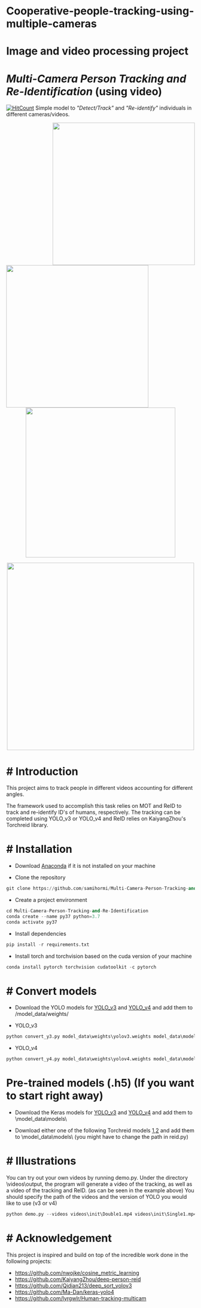# Cooperative-people-tracking-using-multiple-cameras

<h1> Image and video processing project </h1>

# _Multi-Camera Person Tracking and Re-Identification_ (using video)
[![HitCount](http://hits.dwyl.com/samihormi/https://githubcom/samihormi/Multi-Camera-Person-Tracking-and-Re-Identification.svg)](http://hits.dwyl.com/samihormi/https://githubcom/samihormi/Multi-Camera-Person-Tracking-and-Re-Identification)
Simple model to _"Detect/Track"_ and _"Re-identify"_ individuals in different cameras/videos.

<img align="right" img src="assets/2.gif" width="380" />  <img align="left" img src="assets/1.gif" width="380" />
<p align="center">
  <img src="assets/arrow.png" width="400"/>
</p>
<p align="center">
  <img src="assets/3.gif" width="500"/>
</p>


# # Introduction
This project aims to track people in different videos accounting for different angles.


The framework used to accomplish this task relies on MOT and ReID to track and re-identify ID's of humans, respectively.
The tracking can be completed using YOLO_v3 or YOLO_v4 and ReID relies on KaiyangZhou's Torchreid library.

# # Installation
 - Download [Anaconda](https://www.anaconda.com/products/individual) if it is not installed on your machine

 - Clone the repository
```python
git clone https://github.com/samihormi/Multi-Camera-Person-Tracking-and-Re-Identification
```
- Create a project environment
```python
cd Multi-Camera-Person-Tracking-and-Re-Identification
conda create --name py37 python=3.7
conda activate py37
```
- Install dependencies
```python
pip install -r requirements.txt
```
- Install torch and torchvision based on the cuda version of your machine
```python
conda install pytorch torchvision cudatoolkit -c pytorch
```
# # Convert models
- Download the YOLO models for [YOLO_v3](https://drive.google.com/file/d/18fmQMegNsAzPte7tJeCxwf1iE8JUTQhQ/view?usp=sharing) and [YOLO_v4](https://drive.google.com/file/d/1w9furPagm3KytRW2uNooLcBoiYWDwbop/view?usp=sharing) and add them to /model_data/weights/
* YOLO_v3
```python
python convert_y3.py model_data\weights\yolov3.weights model_data\models\yolov3.h5
```
* YOLO_v4
```python
python convert_y4.py model_data\weights\yolov4.weights model_data\models\yolov4.h5
```

# Pre-trained models (.h5) (If you want to start right away)
- Download the Keras models for [YOLO_v3](https://drive.google.com/file/d/1a7JI-A920lrdt6OKya-qCXx-5ZUWvkMg/view?usp=sharing) and [YOLO_v4](https://drive.google.com/file/d/1pwFo4aHKPi0ztpL5tEYaXIr8RltYYQeY/view?usp=sharing) and add them to \model_data\models\

- Download either one of the following Torchreid models [1](https://drive.google.com/file/d/1EtkBARD398UW93HwiVO9x3mByr0AeWMg/view?usp=sharing),[2](https://drive.google.com/open?id=15Ayri_sHtrctJ1Zb8qERjvdi66y6QaI4) and add them to \model_data\models\ (you might have to change the path in reid.py)

# # Illustrations

You can try out your own videos by running demo.py.
Under the directory \videos\output, the program will generate a video of the tracking, as well as a video of the tracking and ReID. (as can be seen in the example above)
You should specify the path of the videos and the version of YOLO you would like to use (v3 or v4)

```python
python demo.py --videos videos\init\Double1.mp4 videos\init\Single1.mp4 --version v3
```

# # Acknowledgement
This project is inspired and build on top of the incredible work done in the following projects:
  * https://github.com/nwojke/cosine_metric_learning
  * https://github.com/KaiyangZhou/deep-person-reid
  * https://github.com/Qidian213/deep_sort_yolov3
  * https://github.com/Ma-Dan/keras-yolo4
  * https://github.com/lyrgwlr/Human-tracking-multicam
